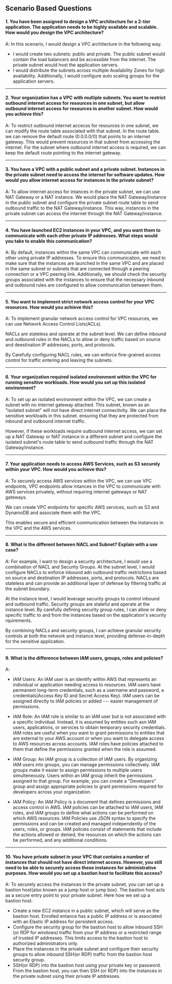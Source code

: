 ## Scenario Based Questions

#### 1. You have been assigned to design a VPC architecture for a 2-tier application. The application needs to be highly available and scalable. How would you design the VPC architecture?

A: In this scenario, I would design a VPC architecture in the following way.
- I would create two subnets: public and private. The public subnet would contain the load balancers and be accessible from the internet. The private subnet would host the application servers.
- I would distribute the subnets across multiple Availability Zones for high availability. Additionally, I would configure auto scaling groups for the application servers.

---

#### 2. Your organization has a VPC with multiple subnets. You want to restrict outbound internet access for resources in one subnet, but allow outbound internet access for resources in another subnet. How would you achieve this?

A: To restrict outbound internet accecss for resources in one subnet, we can modify the route table associated with that subnet. In the route table. we can remove the default route (0.0.0.0/0) that points to an internet gateway.
This would prevent resources in that subnet from accessing the internet. For the subnet where outbound internet access is required, we can keep the default route pointing to the internet gateway.

---

#### 3. You have a VPC with a public subnet and a private subnet. Instances in the private subnet need to access the internet for software updates. How would you allow internet access for instances in the private subnet?

A: To allow internet access for intances in the private subnet, we can use NAT Gateway or a NAT instance.
We would place the NAT Gateway/instance in the public subnet and configure the private subnet route table to send outbound traffic to the NAT Gateway/instance.
This way, instances in the private subnet can access the internet through the NAT Gateway/instance.

---
#### 4. You have launched EC2 instances in your VPC, and you want them to communicate with each other private IP addresses. What steps would you take to enable this communication?

A: By default, instances within the same VPC can communicate with each other using private IP addresses.
To ensure this communication, we need to make sure that the instances are launched in the same VPC and are placed in the same subnet or subnets that are connected through a peering connection or a VPC peering link.
Additionally, we should check the security groups associated with the instances to ensure that the necessary inbound and outbound rules are configured to allow communication between them.

---
#### 5. You want to implement strict network access control for your VPC resources. How would you achieve this?

A: To implement granular network access control for VPC resources, we can use Network Access Control Lists(ACLs).

NACLs are stateless and operate at the subnet level. We can define inbound and outbound rules in the NACLs to allow or deny traffic based on source and deestination IP addresses, ports, and protocols.

By Carefully configuring NACL rules, we can enforce fine-grained access control for traffic entering and leaving the subnets.

---

#### 6. Your organization required isolated environment within the VPC for running sensitive workloads. How would you set up this isolated environment?

A: To set up an isolated environment within the VPC, we can create a subnet with no internet gateway attached.
This subnet, known as an "isolated subnet" will not have direct internet connectivity. We can place the sensitive workloads in this subnet. ensuring that they are protected from inbound and outbound internet traffic.

However, if these workloads require outbound internet access, we can set up a NAT Gateway or NAT instance in a different subnet and configure the isolated subnet's route table to send outbound traffic through the NAT Gateway/instance.

---
#### 7. Your application needs to access AWS Services, such as S3 securely within your VPC. How would you achieve this?

A: To securely access AWS services within the VPC, we can use VPC endpoints, VPC endpoints allow intances in the VPC to communicate with AWS services privately, without requiring internet gateways or NAT gateways.

We can create VPC endpoints for specific AWS services, such as S3 and DynamoDB and associate them with the VPC.

This enables secure and efficient communication between the instances in the VPC and the AWS services.


---
#### 8. What is the different between NACL and Subnet? Explain with a use case?

A: For example, I want to design a security architecture, I would use a combination of NACL and Security Groups. 
At the subnet level, I would configure NACLs to enforce inbound adn outbound traffic restrictions based on source and destination IP addresses, ports, and protocols. NACLs are stateless and can provide an additional layer of defense by filtering traffic at the subnet boundary.

At the instance level, I would leverage security groups to control inbound and outbound traffic. Security groups are stateful and operate at the instance level. By carefully defining security group rules, I can allow or deny specific traffic to and from the instances based on the application's security rquirements.

By combining NACLs and security groups, I can achieve granular security controls at both the network and instance level, providing defense-in-depth for the sensitive application.

---
#### 9. What is the difference between IAM users, groups, roles and policies?

A: 
- IAM Users: An IAM user is an identify within AWS that represents an individual or application needing access to resources. IAM users have permanent long-term credentials, such as a username and password, a credentials(Access Key ID and Secret Access Key). IAM users can be assigned directly to IAM policies or added --- easier management of permissions.

- IAM Role: An IAM role is similar to an IAM user but is not associated with a specific individual. Instead, it is assumed by entities such asn IAM users, applications, or services to obtain temporary security credentials. IAM roles are useful when you want to grant permissions to entities that are external to your AWS account or when you want to delegate access to AWS resources across accounts. IAM roles have policies attached to them that define the permissions granted when the role is assumed.

- IAM Group: An IAM group is a collection of IAM users. By organizing IAM users into groups, you can manage permissions collectively. IAM groups make it easier to assign permissions to multiple users simulteneously. Users within an IAM group inherit the permissions assigned to that group. For example, you can create a "Developers" group and assign appropriate policies to grant permissions required for developers across your organization.

- IAM Policy: An IAM Policy is a document that defines permissions and access control in AWS. IAM policies can be attached to IAM users, IAM roles, and IAM groups to define what actions can be performed on which AWS resources.
IAM Policies use JSON syntax to specify the permissions and can be created and managed independently of the users, roles, or groups. IAM policies consist of statements that include the actions allowed or denied, the resources on which the actions can be performed, and any additional conditions.

---
#### 10. You have private subnet in your VPC that contains a number of instances that should not have direct internet access. However, you still need to be able to securely access these instances for administrative purposes. How would you set up a bastion host to facilitate this access?

A: To securely access the instances in the private subnet, you can set up a bastion host(also known as a jump host or jump box). The bastion host acts as a secure entry point to your private subnet. Here how we set up a bastion host:
- Create a new EC2 instance in a public subnet, which will serve as the bastion host. Enrolled entance has a public IP address or is associated with an Elastic IP address for persistent access.
- Configure the security group for the bastion host to allow inbound SSH (or RDP for windows) traffic from your IP address or a restricted range of trusted IP addresses. This limits access to the bastion host to authorized administrators only.
- Place the instances in the private subnet and configure their security groups to allow inbound SSH(or RDP) traffic from the bastion host security group.
- SSH(or RDP) into the bastion host using your private key or password. From the bastion host, you can then SSH (or RDP) into the instances in the private subnet using their private IP addresses.

